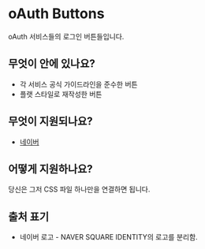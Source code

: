 # oAuth Buttons

oAuth 서비스들의 로그인 버튼들입니다.

## 무엇이 안에 있나요?

 * 각 서비스 공식 가이드라인을 준수한 버튼
 * 플랫 스타일로 재작성한 버튼

## 무엇이 지원되나요?

 * [네이버](https://developers.naver.com/docs/login/bi/)

## 어떻게 지원하나요?

당신은 그저 CSS 파일 하나만을 연결하면 됩니다.



## 출처 표기

* 네이버 로고 - NAVER SQUARE IDENTITY의 로고를 분리함.